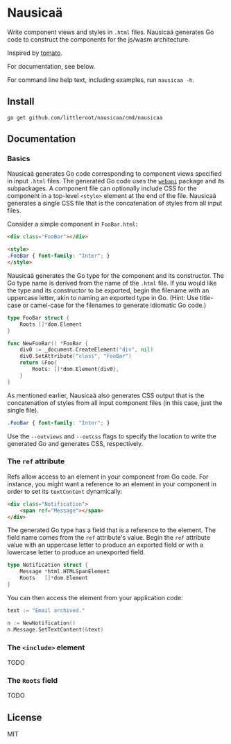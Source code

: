 # Nausicaä

Write component views and styles in `.html` files. Nausicaä generates
Go code to construct the components for the js/wasm architecture.

Inspired by [tomato][1].

For documentation, see below.

For command line help text, including examples, run `nausicaa -h`.

## Install

```
go get github.com/littleroot/nausicaa/cmd/nausicaa
```

## Documentation

### Basics

Nausicaä generates Go code corresponding to component views
specified in input `.html` files. The generated Go code uses the [`webapi`][2]
package and its subpackages. A component file can optionally include CSS for
the component in a top-level `<style>` element at the end of the file. Nausicaä
generates a single CSS file that is the concatenation of styles from all
input files.

Consider a simple component in `FooBar.html`:

```html
<div class="FooBar"></div>

<style>
.FooBar { font-family: "Inter"; }
</style>
```

Nausicaä generates the Go type for the component and its constructor.
The Go type name is derived from the name of the `.html` file.
If you would like the type and its constructor to be exported, begin the
filename with an uppercase letter, akin to naming an exported
type in Go. (Hint: Use title-case or camel-case for the filenames to generate
idiomatic Go code.)

```go
type FooBar struct {
	Roots []*dom.Element
}

func NewFooBar() *FooBar {
	div0 := _document.CreateElement("div", nil)
	div0.SetAttribute("class", "FooBar")
	return &Foo{
		Roots: []*dom.Element{div0},
	}
}
```

As mentioned earlier, Nausicaä also generates CSS output that is the concatenation
of styles from all input component files (in this case, just the single file).

```css
.FooBar { font-family: "Inter"; }
```

Use the `--outviews` and `--outcss` flags to specify the location
to write the generated Go and generates CSS, respectively.

### The `ref` attribute

Refs allow access to an element in your component from Go code. For instance,
you might want a reference to an element in your component in order to set
its `textContent` dynamically:

```html
<div class="Notification">
	<span ref="Message"></span>
</div>
```

The generated Go type has a field that is a reference to the element. The
field name comes from the `ref` attribute's value. Begin the `ref` attribute
value with an uppercase letter to produce an exported field or with a
lowercase letter to produce an unexported field.

```go
type Notification struct {
	Message *html.HTMLSpanElement
	Roots   []*dom.Element
}
```

You can then access the element from your application code:

```go
text := "Email archived."

n := NewNotification()
n.Message.SetTextContent(&text)
```

### The `<include>` element

TODO

### The `Roots` field

TODO

## License

MIT

[1]: https://github.com/donjaime/tomato
[2]: https://github.com/gowebapi/webapi
